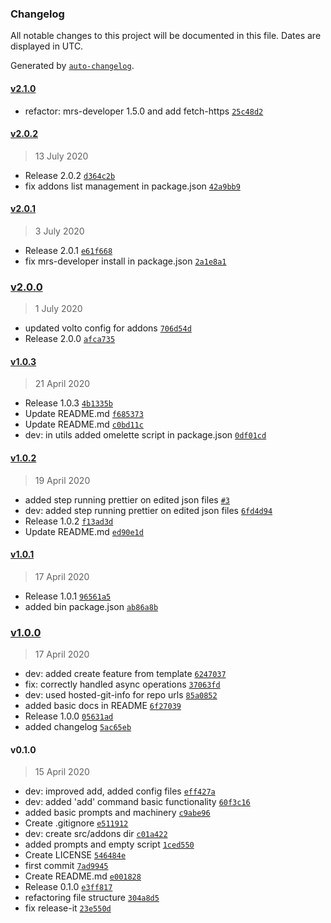 ### Changelog

All notable changes to this project will be documented in this file. Dates are displayed in UTC.

Generated by [`auto-changelog`](https://github.com/CookPete/auto-changelog).

#### [v2.1.0](https://github.com/nzambello/voltocli/compare/v2.0.2...v2.1.0)

- refactor: mrs-developer 1.5.0 and add fetch-https [`25c48d2`](https://github.com/nzambello/voltocli/commit/25c48d242347f592e3b384fb85a10005f68602c1)

#### [v2.0.2](https://github.com/nzambello/voltocli/compare/v2.0.1...v2.0.2)

> 13 July 2020

- Release 2.0.2 [`d364c2b`](https://github.com/nzambello/voltocli/commit/d364c2b20a4569eeeb4f3c184d9b5b5340a0e9b4)
- fix addons list management in package.json [`42a9bb9`](https://github.com/nzambello/voltocli/commit/42a9bb978f68715f955f85831d84da7a99d0c0fe)

#### [v2.0.1](https://github.com/nzambello/voltocli/compare/v2.0.0...v2.0.1)

> 3 July 2020

- Release 2.0.1 [`e61f668`](https://github.com/nzambello/voltocli/commit/e61f66874b3f6d990f01abc8cc9a26122708d519)
- fix mrs-developer install in package.json [`2a1e8a1`](https://github.com/nzambello/voltocli/commit/2a1e8a16f6f3c85bff01692cab6b75ba0fcdd744)

### [v2.0.0](https://github.com/nzambello/voltocli/compare/v1.0.3...v2.0.0)

> 1 July 2020

- updated volto config for addons [`706d54d`](https://github.com/nzambello/voltocli/commit/706d54de061ddeb9d6bb1b3c21683a2e4eb1fbfc)
- Release 2.0.0 [`afca735`](https://github.com/nzambello/voltocli/commit/afca735b6ca6139f48e64272523be98965a57e35)

#### [v1.0.3](https://github.com/nzambello/voltocli/compare/v1.0.2...v1.0.3)

> 21 April 2020

- Release 1.0.3 [`4b1335b`](https://github.com/nzambello/voltocli/commit/4b1335b6970bd226da978d8eb0ba69e9000cb4fa)
- Update README.md [`f685373`](https://github.com/nzambello/voltocli/commit/f685373f4117e4eb28a86edae5308e3b7035e22f)
- Update README.md [`c0bd11c`](https://github.com/nzambello/voltocli/commit/c0bd11c293848b4dbb0871e4c532016babdeed77)
- dev: in utils added omelette script in package.json [`0df01cd`](https://github.com/nzambello/voltocli/commit/0df01cd1687560caa975530a51ed178993eaab31)

#### [v1.0.2](https://github.com/nzambello/voltocli/compare/v1.0.1...v1.0.2)

> 19 April 2020

- added step running prettier on edited json files [`#3`](https://github.com/nzambello/voltocli/pull/3)
- dev: added step running prettier on edited json files [`6fd4d94`](https://github.com/nzambello/voltocli/commit/6fd4d9452ca5817289c5ae79af1b6c7fd04930a7)
- Release 1.0.2 [`f13ad3d`](https://github.com/nzambello/voltocli/commit/f13ad3d6f2de432e7a9ec9a44244bd1bde151473)
- Update README.md [`ed90e1d`](https://github.com/nzambello/voltocli/commit/ed90e1d37996f32d52cba3191a01797555475b68)

#### [v1.0.1](https://github.com/nzambello/voltocli/compare/v1.0.0...v1.0.1)

> 17 April 2020

- Release 1.0.1 [`96561a5`](https://github.com/nzambello/voltocli/commit/96561a5315aa5b9ec520fb95fbb47166576daaf7)
- added bin package.json [`ab86a8b`](https://github.com/nzambello/voltocli/commit/ab86a8b107f05a82324da1fa151bd1dc2f5f6930)

### [v1.0.0](https://github.com/nzambello/voltocli/compare/v0.1.0...v1.0.0)

> 17 April 2020

- dev: added create feature from template [`6247037`](https://github.com/nzambello/voltocli/commit/624703759750b7a395ea1b6582719085f619e532)
- fix: correctly handled async operations [`37063fd`](https://github.com/nzambello/voltocli/commit/37063fd59d5543672f893d08574b643aca712e1a)
- dev: used hosted-git-info for repo urls [`85a0852`](https://github.com/nzambello/voltocli/commit/85a08527d781aef8e2b6b6bbe5269d062cb8fdea)
- added basic docs in README [`6f27039`](https://github.com/nzambello/voltocli/commit/6f27039e128098aacdb80bc92b17c0468b63dca6)
- Release 1.0.0 [`05631ad`](https://github.com/nzambello/voltocli/commit/05631ad9cce21efaac91fe3765b9a014c626ec97)
- added changelog [`5ac65eb`](https://github.com/nzambello/voltocli/commit/5ac65eb5b51a97caed2ce06a76d9cb37a4ec0aaf)

#### v0.1.0

> 15 April 2020

- dev: improved add, added config files [`eff427a`](https://github.com/nzambello/voltocli/commit/eff427aee74b237a86586ee698a1105d4327e46e)
- dev: added 'add' command basic functionality [`60f3c16`](https://github.com/nzambello/voltocli/commit/60f3c169cf94797fe4d119a03b32c95dc42bfe3b)
- added basic prompts and machinery [`c9abe96`](https://github.com/nzambello/voltocli/commit/c9abe96090d13820fccfe687f307051db370e18c)
- Create .gitignore [`e511912`](https://github.com/nzambello/voltocli/commit/e511912b844dc0bdec800a1d6dce4b4526514190)
- dev: create src/addons dir [`c01a422`](https://github.com/nzambello/voltocli/commit/c01a4221f48ce72e09c0c3e663c4332acf53a1c6)
- added prompts and empty script [`1ced550`](https://github.com/nzambello/voltocli/commit/1ced550339d44dbda9fca8a552fa57fa2fb19823)
- Create LICENSE [`546484e`](https://github.com/nzambello/voltocli/commit/546484eb24990ab3534f88ee1b785598f2e2e98a)
- first commit [`7ad9945`](https://github.com/nzambello/voltocli/commit/7ad9945194d921cad15768f06c86a4c2ec26bb6d)
- Create README.md [`e001828`](https://github.com/nzambello/voltocli/commit/e00182847a5b07587c48b3ae163d4948c0bd81e7)
- Release 0.1.0 [`e3ff817`](https://github.com/nzambello/voltocli/commit/e3ff8170de1c384d4176640990cba19f39121ad7)
- refactoring file structure [`304a8d5`](https://github.com/nzambello/voltocli/commit/304a8d53cd0a41885232e74d96345d6fb181f432)
- fix release-it [`23e550d`](https://github.com/nzambello/voltocli/commit/23e550d9f66bf52c31b5aedd7b5ff50a76cf8fdc)
